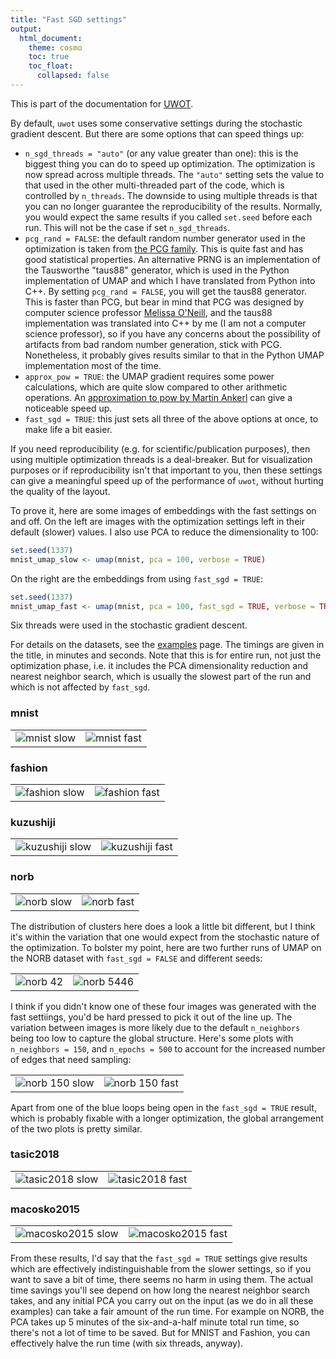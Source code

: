```yaml
---
title: "Fast SGD settings"
output:
  html_document:
    theme: cosmo
    toc: true
    toc_float:
      collapsed: false
---
```


This is part of the documentation for [UWOT](https://github.com/jlmelville/uwot).

By default, `uwot` uses some conservative settings during the stochastic 
gradient descent. But there are some options that can speed things up:

* `n_sgd_threads = "auto"` (or any value greater than one): this is the biggest
thing you can do to speed up optimization. The optimization is now spread
across multiple threads. The `"auto"` setting sets the value to that used in
the other multi-threaded part of the code, which is controlled by `n_threads`.
The downside to using multiple threads is that you can no longer guarantee the
reproducibility of the results. Normally, you would expect the same results if
you called `set.seed` before each run. This will not be the case if set 
`n_sgd_threads`.
* `pcg_rand = FALSE`: the default random number generator used in the 
optimization is taken from [the PCG family](http://www.pcg-random.org/). This
is quite fast and has good statistical properties. An alternative PRNG is 
an implementation of the Tausworthe "taus88" generator, which is used in the
Python implementation of UMAP and which I have translated from Python into C++.
By setting `pcg_rand = FALSE`, you will get the taus88 generator. This is 
faster than PCG, but bear in mind that PCG was designed by computer science
professor [Melissa O'Neill](https://www.cs.hmc.edu/~oneill/index.html), and the
taus88 implementation was translated into C++ by me (I am not a computer science
professor), so if you have any concerns about the possibility of artifacts from
bad random number generation, stick with PCG. Nonetheless, it probably gives
results similar to that in the Python UMAP implementation most of the time.
* `approx_pow = TRUE`: the UMAP gradient requires some power calculations, which
are quite slow compared to other arithmetic operations. An 
[approximation to pow by Martin Ankerl](https://martin.ankerl.com/2012/01/25/optimized-approximative-pow-in-c-and-cpp/)
can give a noticeable speed up.
* `fast_sgd = TRUE`: this just sets all three of the above options at once, to 
make life a bit easier.

If you need reproducibility (e.g. for scientific/publication purposes), then using
multiple optimization threads is a deal-breaker. But for visualization purposes
or if reproducibility isn't that important to you, then these settings can
give a meaningful speed up of the performance of `uwot`, without hurting the
quality of the layout.

To prove it, here are some images of embeddings with the fast settings on and
off. On the left are images with the optimization settings left in their default
(slower) values. I also use PCA to reduce the dimensionality to 100:

```R
set.seed(1337)
mnist_umap_slow <- umap(mnist, pca = 100, verbose = TRUE)
```

On the right are the embeddings from using `fast_sgd = TRUE`:


```R
set.seed(1337)
mnist_umap_fast <- umap(mnist, pca = 100, fast_sgd = TRUE, verbose = TRUE)
```

Six threads were used in the stochastic gradient descent.

For details on the datasets, see the 
[examples](https://jlmelville.github.io/uwot/umap-examples.html) page. The 
timings are given in the title, in minutes and seconds. Note that this is for
entire run, not just the optimization phase, i.e. it includes the PCA
dimensionality reduction and nearest neighbor search, which is usually the
slowest part of the run and which is not affected by `fast_sgd`.

### mnist

|                             |                           |
:----------------------------:|:--------------------------:
![mnist slow](../img/fast-sgd/mnist_slow.png)|![mnist fast](../img/fast-sgd/mnist_fast.png)

### fashion

|                             |                           |
:----------------------------:|:--------------------------:
![fashion slow](../img/fast-sgd/fashion_slow.png)|![fashion fast](../img/fast-sgd/fashion_fast.png)

### kuzushiji

|                             |                           |
:----------------------------:|:--------------------------:
![kuzushiji slow](../img/fast-sgd/kuzushiji_slow.png)|![kuzushiji fast](../img/fast-sgd/kuzushiji_fast.png)

### norb

|                             |                           |
:----------------------------:|:--------------------------:
![norb slow](../img/fast-sgd/norb_slow.png)|![norb fast](../img/fast-sgd/norb_fast.png)

The distribution of clusters here does a look a little bit different, but I
think it's within the variation that one would expect from the stochastic nature
of the optimization. To bolster my point, here are two further runs of UMAP
on the NORB dataset with `fast_sgd = FALSE` and different seeds:

|                             |                           |
:----------------------------:|:--------------------------:
![norb 42](../img/fast-sgd/norb_42.png)|![norb 5446](../img/fast-sgd/norb_5446.png)

I think if you didn't know one of these four images was generated with the fast
settiings, you'd be hard pressed to pick it out of the line up. The variation 
between images is more likely due to the default `n_neighbors` being too low to
capture the global structure. Here's some plots with `n_neighbors = 150`, and
`n_epochs = 500` to account for the increased number of edges that need
sampling:

|                             |                           |
:----------------------------:|:--------------------------:
![norb 150 slow](../img/fast-sgd/norb150_slow.png)|![norb 150 fast](../img/fast-sgd/norb150_fast.png)

Apart from one of the blue loops being open in the `fast_sgd = TRUE` result, 
which is probably fixable with a longer optimization, the global arrangement 
of the two plots is pretty similar.

### tasic2018

|                             |                           |
:----------------------------:|:--------------------------:
![tasic2018 slow](../img/fast-sgd/tasic2018_slow.png)|![tasic2018 fast](../img/fast-sgd/tasic2018_fast.png)

### macosko2015

|                             |                           |
:----------------------------:|:--------------------------:
![macosko2015 slow](../img/fast-sgd/macosko2015_slow.png)|![macosko2015 fast](../img/fast-sgd/macosko2015_fast.png)

From these results, I'd say that the `fast_sgd = TRUE` settings give results
which are effectively indistinguishable from the slower settings, so if you want
to save a bit of time, there seems no harm in using them. The actual time
savings you'll see depend on how long the nearest neighbor search takes, and any
initial PCA you carry out on the input (as we do in all these examples) can take
a fair amount of the run time. For example on NORB, the PCA takes up 5 minutes of
the six-and-a-half minute total run time, so there's not a lot of time to be
saved. But for MNIST and Fashion, you can effectively halve the run time (with 
six threads, anyway).
